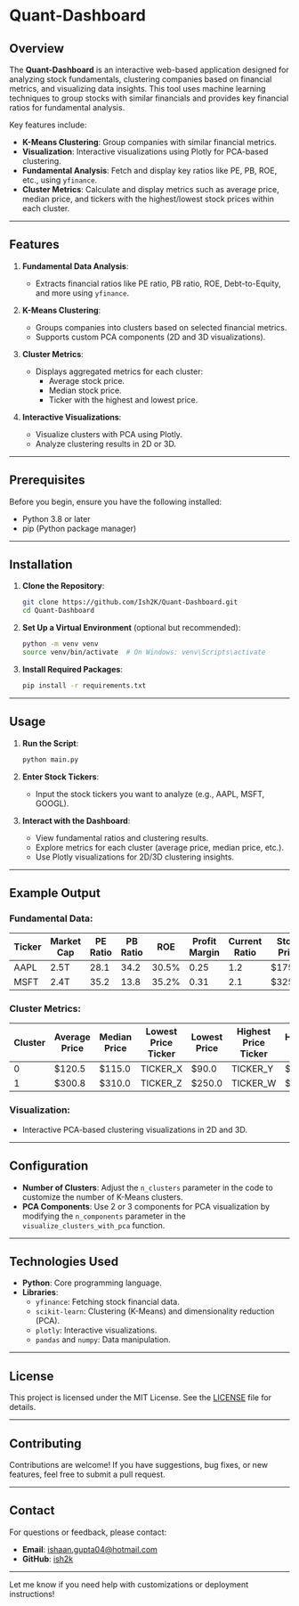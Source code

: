 # Quant-Dashboard

## Overview
The **Quant-Dashboard** is an interactive web-based application designed for analyzing stock fundamentals, clustering companies based on financial metrics, and visualizing data insights. This tool uses machine learning techniques to group stocks with similar financials and provides key financial ratios for fundamental analysis.

Key features include:
- **K-Means Clustering**: Group companies with similar financial metrics.
- **Visualization**: Interactive visualizations using Plotly for PCA-based clustering.
- **Fundamental Analysis**: Fetch and display key ratios like PE, PB, ROE, etc., using `yfinance`.
- **Cluster Metrics**: Calculate and display metrics such as average price, median price, and tickers with the highest/lowest stock prices within each cluster.

---

## Features
1. **Fundamental Data Analysis**:
   - Extracts financial ratios like PE ratio, PB ratio, ROE, Debt-to-Equity, and more using `yfinance`.

2. **K-Means Clustering**:
   - Groups companies into clusters based on selected financial metrics.
   - Supports custom PCA components (2D and 3D visualizations).

3. **Cluster Metrics**:
   - Displays aggregated metrics for each cluster:
     - Average stock price.
     - Median stock price.
     - Ticker with the highest and lowest price.

4. **Interactive Visualizations**:
   - Visualize clusters with PCA using Plotly.
   - Analyze clustering results in 2D or 3D.

---

## Prerequisites
Before you begin, ensure you have the following installed:
- Python 3.8 or later
- pip (Python package manager)

---

## Installation

1. **Clone the Repository**:
   ```bash
   git clone https://github.com/Ish2K/Quant-Dashboard.git
   cd Quant-Dashboard
   ```

2. **Set Up a Virtual Environment** (optional but recommended):
   ```bash
   python -m venv venv
   source venv/bin/activate  # On Windows: venv\Scripts\activate
   ```

3. **Install Required Packages**:
   ```bash
   pip install -r requirements.txt
   ```

---

## Usage

1. **Run the Script**:
   ```bash
   python main.py
   ```

2. **Enter Stock Tickers**:
   - Input the stock tickers you want to analyze (e.g., AAPL, MSFT, GOOGL).

3. **Interact with the Dashboard**:
   - View fundamental ratios and clustering results.
   - Explore metrics for each cluster (average price, median price, etc.).
   - Use Plotly visualizations for 2D/3D clustering insights.

---

## Example Output

### Fundamental Data:
| Ticker | Market Cap       | PE Ratio | PB Ratio | ROE    | Profit Margin | Current Ratio | Stock Price |
|--------|------------------|----------|----------|--------|---------------|---------------|-------------|
| AAPL   | 2.5T            | 28.1     | 34.2     | 30.5%  | 0.25          | 1.2           | $175.23     |
| MSFT   | 2.4T            | 35.2     | 13.8     | 35.2%  | 0.31          | 2.1           | $325.40     |

### Cluster Metrics:
| Cluster | Average Price | Median Price | Lowest Price Ticker | Lowest Price | Highest Price Ticker | Highest Price |
|---------|---------------|--------------|---------------------|--------------|----------------------|---------------|
| 0       | $120.5        | $115.0       | TICKER_X            | $90.0        | TICKER_Y             | $150.0        |
| 1       | $300.8        | $310.0       | TICKER_Z            | $250.0       | TICKER_W             | $350.0        |

### Visualization:
- Interactive PCA-based clustering visualizations in 2D and 3D.

---

## Configuration
- **Number of Clusters**: Adjust the `n_clusters` parameter in the code to customize the number of K-Means clusters.
- **PCA Components**: Use 2 or 3 components for PCA visualization by modifying the `n_components` parameter in the `visualize_clusters_with_pca` function.

---

## Technologies Used
- **Python**: Core programming language.
- **Libraries**:
  - `yfinance`: Fetching stock financial data.
  - `scikit-learn`: Clustering (K-Means) and dimensionality reduction (PCA).
  - `plotly`: Interactive visualizations.
  - `pandas` and `numpy`: Data manipulation.

---

## License
This project is licensed under the MIT License. See the [LICENSE](LICENSE) file for details.

---

## Contributing
Contributions are welcome! If you have suggestions, bug fixes, or new features, feel free to submit a pull request.

---

## Contact
For questions or feedback, please contact:
- **Email**: ishaan.gupta04@hotmail.com
- **GitHub**: [ish2k](https://github.com/ish2k)

---

Let me know if you need help with customizations or deployment instructions!